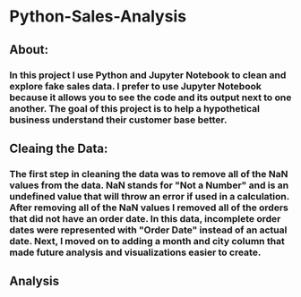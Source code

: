 # Python-Sales-Analysis
## About:
### In this project I use Python and Jupyter Notebook to clean and explore fake sales data. I prefer to use Jupyter Notebook because it allows you to see the code and its output next to one another. The goal of this project is to help a hypothetical business understand their customer base better. 
## Cleaing the Data:
### The first step in cleaning the data was to remove all of the NaN values from the data. NaN stands for "Not a Number" and is an undefined value that will throw an error if used in a calculation. After removing all of the NaN values I removed all of the orders that did not have an order date. In this data, incomplete order dates were represented with "Order Date" instead of an actual date. Next, I moved on to adding a month and city column that made future analysis and visualizations easier to create.
## Analysis
